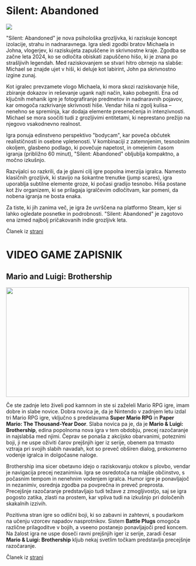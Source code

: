 
# Silent: Abandoned

<img src="https://shared.cloudflare.steamstatic.com/store_item_assets/steam/apps/3108720/header.jpg?t=1732200624">

"Silent: Abandoned" je nova psihološka grozljivka, ki raziskuje koncept izolacije, strahu in nadnaravnega. Igra sledi zgodbi bratov Michaela in Johna, vlogerjev, ki raziskujeta zapuščene in skrivnostne kraje. Zgodba se začne leta 2024, ko se odločita obiskati zapuščeno hišo, ki je znana po strašljivih legendah. Med raziskovanjem se stvari hitro obrnejo na slabše: Michael se znajde ujet v hiši, ki deluje kot labirint, John pa skrivnostno izgine zunaj.

Kot igralec prevzamete vlogo Michaela, ki mora skozi raziskovanje hiše, zbiranje dokazov in reševanje ugank najti način, kako pobegniti. Ena od ključnih mehanik igre je fotografiranje predmetov in nadnaravnih pojavov, kar omogoča razkrivanje skrivnosti hiše. Vendar hiša ni zgolj kulisa – nenehno se spreminja, kar dodaja elemente presenečenja in intenzivnosti. Michael se mora soočiti tudi z grozljivimi entitetami, ki neprestano prežijo na njegovo vsakodnevno realnost.

Igra ponuja edinstveno perspektivo "bodycam", kar poveča občutek realističnosti in osebne vpletenosti. V kombinaciji z zatemnjenim, tesnobnim okoljem, glasbeno podlago, ki povečuje napetost, in omejenim časom igranja (približno 60 minut), "Silent: Abandoned" obljublja kompaktno, a močno izkušnjo.

Razvijalci so razkrili, da je glavni cilj igre popolna imerzija igralca. Namesto klasičnih grozljivk, ki stavijo na šokantne trenutke (jump scares), igra uporablja subtilne elemente groze, ki počasi gradijo tesnobo. Hiša postane kot živ organizem, ki se prilagaja igralčevim odločitvam, kar pomeni, da nobena igranja ne bosta enaka.

Za tiste, ki jih zanima več, je igra že uvrščena na platformo Steam, kjer si lahko ogledate posnetke in podrobnosti. "Silent: Abandoned" je zagotovo ena izmed najbolj pričakovanih indie grozljivk leta.

Članek iz [strani](https://store.steampowered.com/app/3108720/SilentAbandoned/?utm_source=chatgpt.com)

# VIDEO GAME ZAPISNIK

## Mario and Luigi: Brothership

<img src="https://www.syfy.com/sites/syfy/files/styles/scale_1280/public/2022/11/2530_t2_00041.jpg" width="500" height="300"/>

Če ste zadnje leto živeli pod kamnom in ste si zaželeli Mario RPG igre, imam dobre in slabe novice. Dobra novica je, da je Nintendo v zadnjem letu izdal tri Mario RPG igre, vključno s predelavama **Super Mario RPG** in **Paper Mario: The Thousand-Year Door**. Slaba novica pa je, da je **Mario & Luigi: Brothership**, edina popolnoma nova igra v tem obdobju, precej razočaranje in najslabša med njimi. Čeprav se ponaša z akcijsko obarvanimi, poteznimi boji, ji ne uspe oživiti čarov prejšnjih iger iz serije, obenem pa trmasto vztraja pri svojih slabih navadah, kot so preveč obširen dialog, prekomerno vodenje igralca in dolgočasne naloge.

Brothership ima sicer obetavno idejo o raziskovanju otokov s plovbo, vendar je navigacija precej nezanimiva. Igra se osredotoča na mlajše občinstvo, s počasnim tempom in nenehnim vodenjem igralca. Humor igre je ponavljajoč in nezanimiv, osrednja zgodba pa povprečna in preveč preprosta. Precejšnje razočaranje predstavljajo tudi težave z zmogljivostjo, saj se igra pogosto zatika, zlasti na prostem, kar vpliva tudi na izkušnjo pri določenih skakalnih izzivih.

Pozitivna stran igre so odlični boji, ki so zabavni in zahtevni, s poudarkom na učenju vzorcev napadov nasprotnikov. Sistem **Battle Plugs** omogoča različne prilagoditve v bojih, a vseeno postanejo ponavljajoči pred koncem. Na žalost igra ne uspe doseči ravni prejšnjih iger iz serije, zaradi česar **Mario & Luigi: Brothership** kljub nekaj svetlim točkam predstavlja precejšnje razočaranje.

Članek iz [strani](https://www.ign.com/articles/mario-and-luigi-brothership-review)

